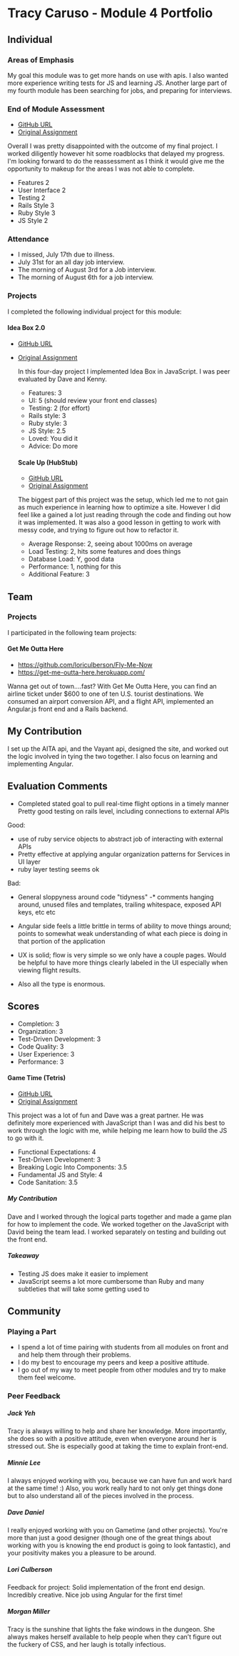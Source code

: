 # Tracy Caruso - Module 4 Portfolio

## Individual

### Areas of Emphasis
My goal this module was to get more hands on use with apis. I also wanted more
experience writing tests for JS and learning JS. Another large part of my fourth
module has been searching for jobs, and preparing for interviews.

### End of Module Assessment

* [GitHub URL](https://gist.github.com/stevekinney/f477463136d8a4d954ea)
* [Original Assignment](https://github.com/tracymcaruso/tasktime)


Overall I was pretty disappointed with the outcome of my final project.
I worked diligently however hit some roadblocks that delayed my progress. I'm
looking forward to do the reassessment as I think it would give me the opportunity
to makeup for the areas I was not able to complete.

  * Features 2
  * User Interface 2
  * Testing 2
  * Rails Style 3
  * Ruby Style 3
  * JS Style 2

### Attendance
 * I missed, July 17th due to illness.
 * July 31st for an all day job interview.
 * The morning of August 3rd for a Job interview.
 * The morning of August 6th for a job interview.


### Projects

I completed the following individual project for this module:

#### Idea Box 2.0

* [GitHub URL](https://github.com/tracymcaruso/idea_box)
* [Original Assignment](https://github.com/JumpstartLab/curriculum/blob/master/source/projects/revenge_of_idea_box.markdown)

  In this four-day project I implemented  Idea Box in
  JavaScript. I was peer evaluated by Dave and Kenny.

  * Features: 3
  * UI: 5 (should review your front end classes)
  * Testing: 2 (for effort)
  * Rails style: 3
  * Ruby style: 3
  * JS Style: 2.5
  * Loved: You did it
  * Advice: Do more

  #### Scale Up (HubStub)

    * [GitHub URL](https://github.com/tracymcaruso/scaleup)
    * [Original Assignment](https://github.com/JumpstartLab/curriculum/blob/master/source/projects/the_scale_up.markdown)

    The biggest part of this project was the setup, which led me to not gain as much experience in learning how to optimize a site. However I did feel like a gained a lot just reading through the code and finding out how it was implemented. It was also a good lesson in getting to work with messy code, and trying to figure out how to refactor it.


    * Average Response: 2, seeing about 1000ms on average
    * Load Testing: 2, hits some features and does things
    * Database Load: Y, good data
    * Performance: 1, nothing for this
    * Additional Feature: 3


## Team

### Projects

  I participated in the following team projects:

  #### Get Me Outta Here

  * https://github.com/loriculberson/Fly-Me-Now
  * https://get-me-outta-here.herokuapp.com/

  Wanna get out of town....fast? With Get Me Outta Here, you can find an airline ticket under $600 to one of ten U.S. tourist destinations. We consumed an airport conversion API, and a flight API, implemented an Angular.js front end and a Rails backend.

  ## My Contribution
  I set up the AITA api, and the Vayant api, designed the site, and worked out the logic involved in tying the two together. I
  also focus on learning and implementing Angular.

  ## Evaluation Comments
  * Completed stated goal to pull real-time flight options in a timely manner
  Pretty good testing on rails level, including connections to external APIs

  Good:
  * use of ruby service objects to abstract job of interacting with external APIs
  * Pretty effective at applying angular organization patterns for Services in UI layer
  * ruby layer testing seems ok

  Bad:
  * General sloppyness around code "tidyness" -* comments hanging around, unused files and templates, trailing whitespace, exposed API keys, etc etc
  * Angular side feels a little brittle in terms of ability to move things around; points to somewhat weak understanding of what each piece is doing in that portion of the application

  * UX is solid; flow is very simple so we only have a couple pages. Would be helpful to have more things clearly labeled in the UI especially when viewing flight results.

  * Also all the type is enormous.

  ## Scores
  * Completion: 3
  * Organization: 3
  * Test-Driven Development: 3
  * Code Quality: 3
  * User Experience: 3
  * Performance: 3

#### Game Time (Tetris)

  * [GitHub URL](https://github.com/haveanicedavid/tetris)
  * [Original Assignment](https://github.com/turingschool/lesson_plans/blob/master/ruby_04-apis_and_scalability/gametime_project.markdown)

  This project was a lot of fun and Dave was a great partner. He was definitely more experienced with JavaScript than I was and
  did his best to work through the logic with me, while helping me learn how to build the JS to go with it.

  * Functional Expectations: 4
  * Test-Driven Development: 3
  * Breaking Logic Into Components: 3.5
  * Fundamental JS and Style: 4
  * Code Sanitation: 3.5


##### My Contribution

  Dave and I worked through the logical parts together and made a game plan for how to implement the code. We worked together on the JavaScript with David being the team lead. I worked separately on testing and building out the front end.

##### Takeaway

  * Testing JS does make it easier to implement
  * JavaScript seems a lot more cumbersome than Ruby and many subtleties that will take some getting used to


## Community


### Playing a Part

  * I spend a lot of time pairing with students from all modules on front and and help them through their problems.
  * I do my best to encourage my peers and keep a positive attitude.
  * I go out of my way to meet people from other modules and try to make them feel welcome.


### Peer Feedback

##### Jack Yeh
Tracy is always willing to help and share her knowledge. More importantly, she does so with a positive attitude, even when everyone around her is stressed out. She is especially good at taking the time to explain front-end.

##### Minnie Lee
I always enjoyed working with you, because we can have fun and work hard at the same time! :) Also, you work really hard to not only get things done but to also understand all of the pieces involved in the process.

##### Dave Daniel
I really enjoyed working with you on Gametime (and other projects). You're more than just a good designer (though one of the great things about working with you is knowing the end product is going to look fantastic), and your positivity makes you a pleasure to be around.

##### Lori Culberson
Feedback for project: Solid implementation of the front end design. Incredibly creative. Nice job using Angular for the first time!

##### Morgan Miller
Tracy is the sunshine that lights the fake windows in the dungeon. She always makes herself available to help people when they can’t figure out the fuckery of CSS, and her laugh is totally infectious.
